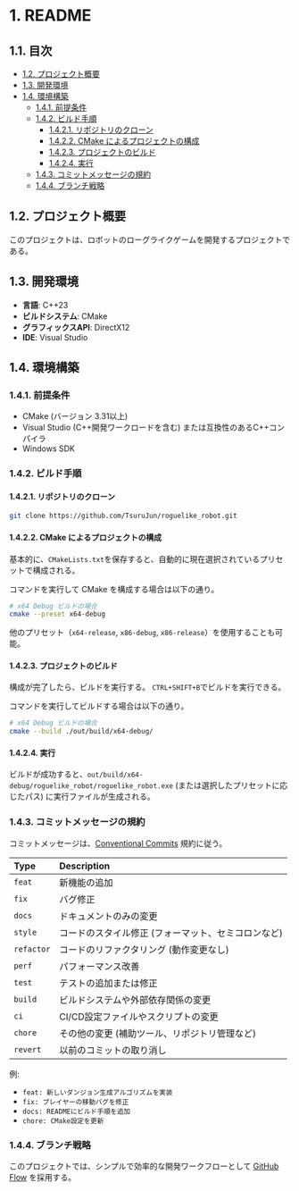 # 1. README <!-- omit in toc -->

## 1.1. 目次 <!-- omit in toc -->

- [1.2. プロジェクト概要](#12-プロジェクト概要)
- [1.3. 開発環境](#13-開発環境)
- [1.4. 環境構築](#14-環境構築)
  - [1.4.1. 前提条件](#141-前提条件)
  - [1.4.2. ビルド手順](#142-ビルド手順)
    - [1.4.2.1. リポジトリのクローン](#1421-リポジトリのクローン)
    - [1.4.2.2. CMake によるプロジェクトの構成](#1422-cmake-によるプロジェクトの構成)
    - [1.4.2.3. プロジェクトのビルド](#1423-プロジェクトのビルド)
    - [1.4.2.4. 実行](#1424-実行)
  - [1.4.3. コミットメッセージの規約](#143-コミットメッセージの規約)
  - [1.4.4. ブランチ戦略](#144-ブランチ戦略)

## 1.2. プロジェクト概要

このプロジェクトは、ロボットのローグライクゲームを開発するプロジェクトである。

## 1.3. 開発環境

- **言語**: C++23
- **ビルドシステム**: CMake
- **グラフィックスAPI**: DirectX12
- **IDE**: Visual Studio

## 1.4. 環境構築

### 1.4.1. 前提条件

- CMake (バージョン 3.31以上)
- Visual Studio (C++開発ワークロードを含む) または互換性のあるC++コンパイラ
- Windows SDK

### 1.4.2. ビルド手順

#### 1.4.2.1. リポジトリのクローン

```bash
git clone https://github.com/TsuruJun/roguelike_robot.git
```

#### 1.4.2.2. CMake によるプロジェクトの構成

基本的に、`CMakeLists.txt`を保存すると、自動的に現在選択されているプリセットで構成される。

コマンドを実行して CMake を構成する場合は以下の通り。

```bash
# x64 Debug ビルドの場合
cmake --preset x64-debug
```

他のプリセット（`x64-release`, `x86-debug`, `x86-release`）を使用することも可能。

#### 1.4.2.3. プロジェクトのビルド

構成が完了したら、ビルドを実行する。
`CTRL+SHIFT+B`でビルドを実行できる。

コマンドを実行してビルドする場合は以下の通り。

```bash
# x64 Debug ビルドの場合
cmake --build ./out/build/x64-debug/
```

#### 1.4.2.4. 実行

ビルドが成功すると、`out/build/x64-debug/roguelike_robot/roguelike_robot.exe` (または選択したプリセットに応じたパス) に実行ファイルが生成される。

### 1.4.3. コミットメッセージの規約

コミットメッセージは、[Conventional Commits](https://www.conventionalcommits.org/ja/v1.0.0/) 規約に従う。

| Type       | Description                                         |
| :--------- | :-------------------------------------------------- |
| `feat`     | 新機能の追加                                        |
| `fix`      | バグ修正                                            |
| `docs`     | ドキュメントのみの変更                              |
| `style`    | コードのスタイル修正 (フォーマット、セミコロンなど) |
| `refactor` | コードのリファクタリング (動作変更なし)             |
| `perf`     | パフォーマンス改善                                  |
| `test`     | テストの追加または修正                              |
| `build`    | ビルドシステムや外部依存関係の変更                  |
| `ci`       | CI/CD設定ファイルやスクリプトの変更                 |
| `chore`    | その他の変更 (補助ツール、リポジトリ管理など)       |
| `revert`   | 以前のコミットの取り消し                            |

例:

- `feat: 新しいダンジョン生成アルゴリズムを実装`
- `fix: プレイヤーの移動バグを修正`
- `docs: READMEにビルド手順を追加`
- `chore: CMake設定を更新`

### 1.4.4. ブランチ戦略

このプロジェクトでは、シンプルで効率的な開発ワークフローとして [GitHub Flow](https://docs.github.com/ja/get-started/quickstart/github-flow) を採用する。
